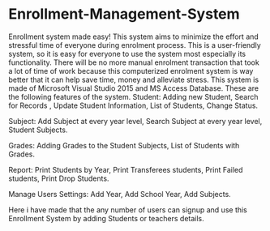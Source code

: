 # Enrollment-Management-System
Enrollment system made easy! This system aims to minimize the effort and stressful time of everyone during enrolment process. This is a user-friendly system, so it is easy for everyone to use the system most especially its functionality. There will be no more manual enrolment transaction that took a lot of time of work because this computerized enrolment system is way better that it can help save time, money and alleviate stress. This system is made of Microsoft Visual Studio 2015 and MS Access Database. 
These are the following features of the system. 
Student:
Adding new Student,
Search for Records ,
Update Student Information, 
List of Students,
Change Status.

Subject:
Add Subject at every year level, 
Search Subject at every year level,
Student Subjects.

Grades: 
Adding Grades to the Student Subjects,
List of Students with Grades. 

Report: 
Print Students by Year,
Print Transferees students,
Print Failed students, 
Print Drop Students.

Manage Users Settings: 
Add Year, 
Add School Year, 
Add Subjects. 

Here i have made that the any number of users can signup and use this Enrollment System by adding Students or teachers details.
